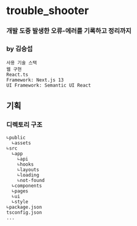 # trouble_shooter

### 개발 도중 발생한 오류-에러를 기록하고 정리까지

### by 김승섭

```
사용 기술 스택
웹 구현
React.ts
Framework: Next.js 13
UI Framework: Semantic UI React
```

## 기획

### 디렉토리 구조

```
∟public
  ∟assets
∟src
  ∟app
    ∟api
    ∟hooks
    ∟layouts
    ∟loading
    ∟not-found
  ∟components
  ∟pages
  ∟ui
  ∟style
∟package.json
tsconfig.json
...
```
